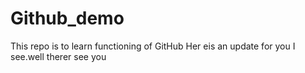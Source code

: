 # Github_demo
This repo is to learn functioning of GitHub
Her eis an update for you I see.well therer
see you
